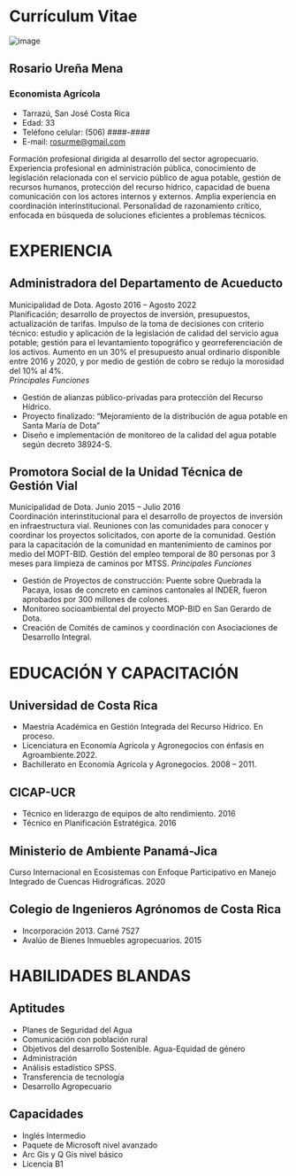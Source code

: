 # Currículum Vitae

![image](https://user-images.githubusercontent.com/111821645/187260272-c7224f65-1ae1-4184-aee8-14fa9c8bceef.png) 
## Rosario Ureña Mena
### Economista Agrícola
* Tarrazú, San José Costa Rica
* Edad: 33
* Teléfono celular: (506) ####-####
* E-mail: rosurme@gmail.com

Formación profesional dirigida al desarrollo del sector agropecuario. Experiencia profesional en administración pública, conocimiento de legislación relacionada con el servicio público de agua potable, gestión de recursos humanos, protección del recurso hídrico, capacidad de buena comunicación con los actores internos y externos. Amplia experiencia en coordinación interinstitucional. Personalidad de razonamiento crítico, enfocada en búsqueda de soluciones eficientes a problemas técnicos. 

# EXPERIENCIA
## Administradora del Departamento de Acueducto
Municipalidad de Dota. Agosto 2016 – Agosto 2022  
Planificación; desarrollo de proyectos de inversión, presupuestos, actualización de tarifas. Impulso de la toma de decisiones con criterio técnico: estudio y aplicación de la legislación de calidad del servicio agua potable; gestión para el levantamiento topográfico y georreferenciación de los activos. Aumento en un 30% el presupuesto anual ordinario disponible entre 2016 y 2020, y por medio de gestión de cobro se redujo la morosidad del 10% al 4%.   
_Principales Funciones_
* Gestión de alianzas público-privadas para protección del Recurso Hídrico.
* Proyecto finalizado: “Mejoramiento de la distribución de agua potable en Santa María de Dota”
* Diseño e implementación de monitoreo de la calidad del agua potable según decreto 38924-S.

## Promotora Social de la Unidad Técnica de Gestión Vial
Municipalidad de Dota. Junio 2015 – Julio 2016  
Coordinación interinstitucional para el desarrollo de proyectos de inversión en infraestructura vial. Reuniones con las comunidades para conocer y coordinar los proyectos solicitados, con aporte de la comunidad. Gestión para la capacitación de la comunidad en mantenimiento de caminos por medio del MOPT-BID. Gestión del empleo temporal de 80 personas por 3 meses para limpieza de caminos por MTSS.
_Principales Funciones_
* Gestión de Proyectos de construcción: Puente sobre Quebrada la Pacaya, losas de concreto en caminos cantonales al INDER, fueron aprobados por 300 millones de colones.
* Monitoreo socioambiental del proyecto MOP-BID en San Gerardo de Dota.
* Creación de Comités de caminos y coordinación con Asociaciones de Desarrollo Integral.

# EDUCACIÓN Y CAPACITACIÓN
## Universidad de Costa Rica
* Maestría Académica en Gestión Integrada del Recurso Hídrico. En proceso.  
* Licenciatura en Economía Agrícola y Agronegocios con énfasis en Agroambiente.2022.   
* Bachillerato en Economía Agrícola y Agronegocios. 2008 – 2011.

## CICAP-UCR
* Técnico en liderazgo de equipos de alto rendimiento. 2016  
* Técnico en Planificación Estratégica. 2016

## Ministerio de Ambiente Panamá-Jica
Curso Internacional en Ecosistemas con Enfoque Participativo en Manejo Integrado de Cuencas Hidrográficas. 2020

## Colegio de Ingenieros Agrónomos de Costa Rica
* Incorporación 2013. Carné 7527  
* Avalúo de Bienes Inmuebles agropecuarios. 2015

# HABILIDADES BLANDAS

## Aptitudes 
* Planes de Seguridad del Agua
* Comunicación con población rural
* Objetivos del desarrollo Sostenible. Agua-Equidad de género
* Administración
* Análisis estadístico SPSS.
* Transferencia de tecnología
* Desarrollo Agropecuario

## Capacidades
* Inglés Intermedio
* Paquete de Microsoft nivel avanzado
* Arc Gis y Q Gis nivel básico
* Licencia B1








